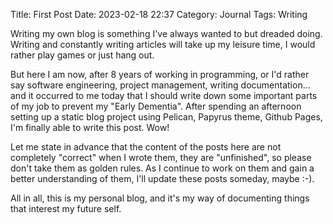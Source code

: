 Title: First Post
Date: 2023-02-18 22:37
Category: Journal
Tags: Writing


Writing my own blog is something I've always wanted to but dreaded doing. Writing and constantly writing articles will take up my leisure time, I would rather play games or just hang out.

But here I am now, after 8 years of working in programming, or I'd rather say software engineering, project management, writing documentation... and it occurred to me today that I should write down some important parts of my job to prevent my "Early Dementia". After spending an afternoon setting up a static blog project using Pelican, Papyrus theme, Github Pages, I'm finally able to write this post. Wow!

Let me state in advance that the content of the posts here are not completely "correct" when I wrote them, they are "unfinished", so please don't take them as golden rules. As I continue to work on them and gain a better understanding of them, I'll update these posts someday, maybe :-).

All in all, this is my personal blog, and it's my way of documenting things that interest my future self.
